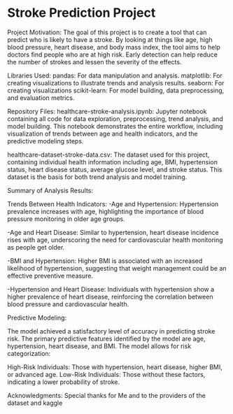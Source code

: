 # Stroke Prediction Project

Project Motivation: The goal of this project is to create a tool that can predict who is likely to have a stroke. By looking at things like age, high blood pressure, heart disease, and body mass index, the tool aims to help doctors find people who are at high risk. Early detection can help reduce the number of strokes and lessen the severity of the effects.

Libraries Used:
pandas: For data manipulation and analysis.
matplotlib: For creating visualizations to illustrate trends and analysis results.
seaborn: For creating visualizations
scikit-learn: For model building, data preprocessing, and evaluation metrics.

Repository Files:
healthcare-stroke-analysis.ipynb: Jupyter notebook containing all code for data exploration, preprocessing, trend analysis, and model building. This notebook demonstrates the entire workflow, including visualization of trends between age and health indicators, and the predictive modeling steps.

healthcare-dataset-stroke-data.csv: The dataset used for this project, containing individual health information including age, BMI, hypertension status, heart disease status, average glucose level, and stroke status. This dataset is the basis for both trend analysis and model training.

Summary of Analysis Results:

Trends Between Health Indicators:
-Age and Hypertension: Hypertension prevalence increases with age, highlighting the importance of blood pressure monitoring in older age groups.

-Age and Heart Disease: Similar to hypertension, heart disease incidence rises with age, underscoring the need for cardiovascular health monitoring as people get older.

-BMI and Hypertension: Higher BMI is associated with an increased likelihood of hypertension, suggesting that weight management could be an effective preventive measure.

-Hypertension and Heart Disease: Individuals with hypertension show a higher prevalence of heart disease, reinforcing the correlation between blood pressure and cardiovascular health.

Predictive Modeling:

The model achieved a satisfactory level of accuracy in predicting stroke risk. The primary predictive features identified by the model are age, hypertension, heart disease, and BMI. The model allows for risk categorization:

High-Risk Individuals: Those with hypertension, heart disease, higher BMI, or advanced age.
Low-Risk Individuals: Those without these factors, indicating a lower probability of stroke.

Acknowledgments: Special thanks for Me and  to the providers of the dataset and kaggle 
